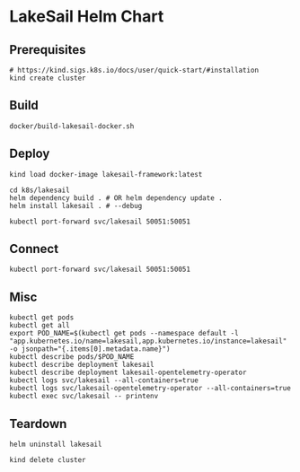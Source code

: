 # LakeSail Helm Chart

## Prerequisites

```shell
# https://kind.sigs.k8s.io/docs/user/quick-start/#installation
kind create cluster
```

## Build

```shell
docker/build-lakesail-docker.sh
```

## Deploy

```shell
kind load docker-image lakesail-framework:latest

cd k8s/lakesail
helm dependency build . # OR helm dependency update .
helm install lakesail . # --debug

kubectl port-forward svc/lakesail 50051:50051
```

## Connect

```shell
kubectl port-forward svc/lakesail 50051:50051
```

## Misc

```shell
kubectl get pods
kubectl get all
export POD_NAME=$(kubectl get pods --namespace default -l "app.kubernetes.io/name=lakesail,app.kubernetes.io/instance=lakesail" -o jsonpath="{.items[0].metadata.name}")
kubectl describe pods/$POD_NAME
kubectl describe deployment lakesail
kubectl describe deployment lakesail-opentelemetry-operator
kubectl logs svc/lakesail --all-containers=true
kubectl logs svc/lakesail-opentelemetry-operator --all-containers=true
kubectl exec svc/lakesail -- printenv
```

## Teardown

```shell
helm uninstall lakesail
```

```shell
kind delete cluster
```